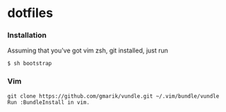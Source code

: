 # dotfiles

### Installation

Assuming that you've got vim zsh, git installed, just run

    $ sh bootstrap

### Vim

    git clone https://github.com/gmarik/vundle.git ~/.vim/bundle/vundle
    Run :BundleInstall in vim.
